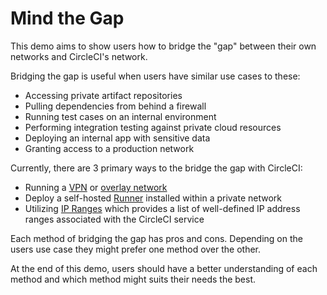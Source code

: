 # Mind the Gap
This demo aims to show users how to bridge the "gap" between their own networks and CircleCI's network. 


Bridging the gap is useful when users have similar use cases to these:

- Accessing private artifact repositories
- Pulling dependencies from behind a firewall
- Running test cases on an internal environment
- Performing integration testing against private cloud resources
- Deploying an internal app with sensitive data
- Granting access to a production network

Currently, there are 3 primary ways to the bridge the gap with CircleCI:

- Running a [VPN](https://circleci.com/developer/orbs/orb/titel-media/openvpn) or [overlay network](https://circleci.com/developer/orbs/orb/crowley-namespace/tailscale)
- Deploy a self-hosted [Runner](https://circleci.com/docs/2.0/runner-overview/) installed within a private network
- Utilizing [IP Ranges](https://circleci.com/docs/2.0/ip-ranges/) which provides a list of well-defined IP address ranges associated with the CircleCI service


Each method of bridging the gap has pros and cons. Depending on the users use case they might prefer one method over
the other. 

At the end of this demo, users should have a better understanding of each method and which method might suits their needs the best.


